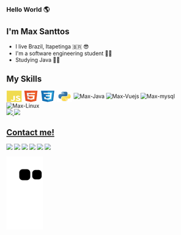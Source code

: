 ### Hello World :earth_americas:

## I'm Max Santtos

* I live Brazil, Itapetinga :brazil: :sunglasses:
* I'm a software engineering student :man_technologist: 
* Studying Java :man_technologist: 

## My Skills

<div>
 <img align="center" alt="Max-Js" height="30" width="40" src="https://raw.githubusercontent.com/devicons/devicon/master/icons/javascript/javascript-plain.svg">
<img align="center" alt="Max-HTML" height="30" width="40" src="https://raw.githubusercontent.com/devicons/devicon/master/icons/html5/html5-original.svg">
 <img align="center" alt="Max-CSS" height="30" width="40" src="https://raw.githubusercontent.com/devicons/devicon/master/icons/css3/css3-original.svg">
 <img align="center" alt="Max-Python" height="30" width="40" src="https://raw.githubusercontent.com/devicons/devicon/master/icons/python/python-original.svg">
 <img align="center" alt="Max-Java" height="100" width="40" src="https://cdn.jsdelivr.net/gh/devicons/devicon/icons/java/java-original-wordmark.svg">
 <img align="center" alt="Max-Vuejs" height="100" width="40" src="https://cdn.jsdelivr.net/gh/devicons/devicon/icons/vuejs/vuejs-original-wordmark.svg" />
<img align="center" alt="Max-mysql" height="150" width="50"src="https://cdn.jsdelivr.net/gh/devicons/devicon/icons/mysql/mysql-original-wordmark.svg" />
<img align="center" alt="Max-Linux" height="30" width="50" src="https://cdn.jsdelivr.net/gh/devicons/devicon/icons/linux/linux-original.svg" />
</div>
<div>
  <a href="https://github.com/maxsanttos">
  <img height="180em" src="https://github-readme-stats.vercel.app/api?username=maxsanttos&show_icons=true&theme=dracula&include_all_commits=true&count_private=true"/>
  <img height="180em" src="https://github-readme-stats.vercel.app/api/top-langs/?username=maxsanttos&layout=compact&langs_count=7&theme=dracula"/>
</div>


## Contact me!

<div>
<a href="https://instagram.com/maxssanttos" target="_blank"><img src="https://img.shields.io/badge/-Instagram-%23E4405F?style=for-the-badge&logo=instagram&logoColor=white" target="_blank"></a>
<a href="https://discord.gg/Rimura#3430" target="_blank"><img src="https://img.shields.io/badge/Discord-7289DA?style=for-the-badge&logo=discord&logoColor=white" target="_blank"></a> 
<a href = "mailto:maxsuelsanttos3@gmail.com"><img src="https://img.shields.io/badge/-Gmail-%23333?style=for-the-badge&logo=gmail&logoColor=white" target="_blank"></a>
<a href="https://www.linkedin.com/in/maxsuelsanttos/" target="_blank"><img src="https://img.shields.io/badge/-LinkedIn-%230077B5?style=for-the-badge&logo=linkedin&logoColor=white" target="_blank"></a> 
<a href="https://twitter.com/Santtos2Ms" target="_blank">
<src="<a href="https://twitter.com/Santtos2Ms" target="_blank"><img src="https://img.shields.io/badge/Twitter-1DA1F2?style=for-the-badge&logo=twitter&logoColor=white" target="_blank"></a>
<a href="https://dev.to/maxsanttos" target="_blank"><img src="https://img.shields.io/badge/dev.to-0A0A0A?style=for-the-badge&logo=devdotto&logoColor=white" target="_blank"></a>

 ![Snake animation](https://github.com/maxsanttos/maxsanttos/blob/output/github-contribution-grid-snake.svg)

</div>




